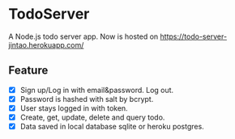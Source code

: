 # TodoServer
A Node.js todo server app. Now is hosted on https://todo-server-jintao.herokuapp.com/

## Feature
- [x] Sign up/Log in with email&password. Log out.
- [x] Password is hashed with salt by bcrypt.
- [x] User stays logged in with token.
- [x] Create, get, update, delete and query todo.
- [x] Data saved in local database sqlite or heroku postgres.

